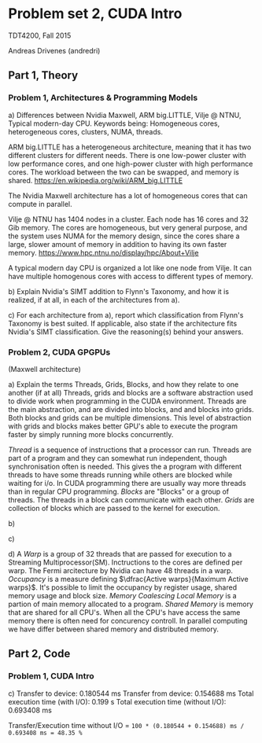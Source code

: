 # Problem set 2, CUDA Intro 

TDT4200, Fall 2015

Andreas Drivenes (andredri)

## Part 1, Theory

### Problem 1, Architectures & Programming Models 

a) Differences between Nvidia Maxwell, ARM big.LITTLE, Vilje @ NTNU, Typical modern-day CPU.
Keywords being: Homogeneous cores, heterogeneous cores, clusters, NUMA, threads.

ARM big.LITTLE has a heterogeneous architecture, meaning that it has two different clusters
for different needs. There is one low-power cluster with low performance cores, and one
high-power cluster with high performance cores. The workload between the two can be swapped,
and memory is shared. 
https://en.wikipedia.org/wiki/ARM_big.LITTLE

The Nvidia Maxwell architecture has a lot of homogeneous cores that can compute in parallel.

Vilje @ NTNU has 1404 nodes in a cluster. Each node has 16 cores and 32 Gib memory. The cores are
homogeneous, but very general purpose, and the system uses NUMA for the memory design, since
the cores share a large, slower amount of memory in addition to having its own faster memory. 
https://www.hpc.ntnu.no/display/hpc/About+Vilje

A typical modern day CPU is organized a lot like one node from Vilje. It can have multiple
homogenous cores with access to different types of memory.

b) Explain Nvidia's SIMT addition to Flynn's Taxonomy, and how it is realized, if at all, in
each of the architectures from a).

c) For each architecture from a), report which classification from Flynn's Taxonomy is best
suited. If applicable, also state if the architecture fits Nvidia's SIMT classification.
Give the reasoning(s) behind your answers.

### Problem 2, CUDA GPGPUs

(Maxwell architecture)

a) Explain the terms Threads, Grids, Blocks, and how they relate to one another (if at all)
Threads, grids and blocks are a software abstraction used to divide work when programming
in the CUDA environment. Threads are the main abstraction, and are divided into blocks, and
and blocks into grids. Both blocks and grids can be multiple dimensions. This level of abstraction with grids and blocks makes better GPU's able to execute the program faster by simply running more blocks concurrently.

*Thread* is a sequence of instructions that a processor can run. Threads are part of a program and they can somewhat run independent, though synchronisation often is needed. This gives the a program with different threads to have some threads running while others are blocked while waiting for i/o. In CUDA programming there are usually way more threads than in regular CPU programming.
*Blocks* are "Blocks" or a group of threads. The threads in a block can communicate with each other.
*Grids* are collection of blocks which are passed to the kernel for execution.

b)

c)

d)
A *Warp* is a group of 32 threads that are passed for execution to a Streaming Multiprocessor(SM). Inctructions to the cores are defined per warp. The Fermi arcitecture by Nvidia can have 48 threads in a warp.
*Occupancy* is a measure defining $\dfrac{Active warps}{Maximum Active warps}$. It's possible to limit the occupancy by register usage, shared memory usage and block size.
*Memory Coalescing*
*Local Memory* is a partion of main memory allocated to a program.
*Shared Memory* is memory that are shared for all CPU's. When all the CPU's have access the same memory there is often need for concurency controll. In parallel computing we have differ between shared memory and distributed memory.

## Part 2, Code

### Problem 1, CUDA Intro

c)
Transfer to device: 0.180544 ms
Transfer from device: 0.154688 ms
Total execution time (with I/O): 0.199 s
Total execution time (without I/O): 0.693408 ms

Transfer/Execution time without I/O = `100 * (0.180544 + 0.154688) ms / 0.693408 ms = 48.35 %`

